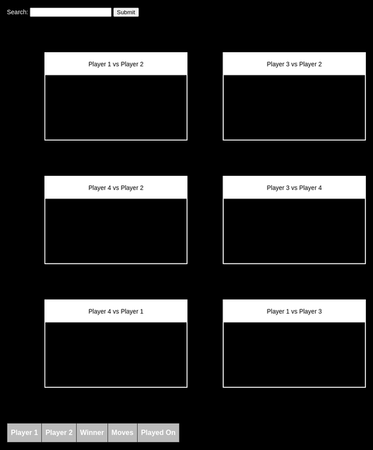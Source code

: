 <head>
    <style>
        @import url('https://fonts.googleapis.com/css?family=Chakra+Petch');
    html, body{
    height: 100%;
    min-height: 100%;
    margin: 0;
        background: black;
        font-family: 'Chakra Petch', sans-serif;
        color: #ffffff;
        padding: 15px;
        overflow-x: hidden;
        max-width: 100%;
    }
        .container {
            width:90%;
            overflow: hidden;
            margin: 20px auto;
            padding: 20px;
        }
        .container ul{
            padding: 0px;
            margin: 0px;
        }
        .container ul li{
            list-style: none;
            float: left;
            width: 20%;
            height: 200px;
            background-image: url(images/chessEndgameEx.png);
            background-repeat: no-repeat;
            background-size: 100%;
            margin: 40px 30px 0px 20px;
            box-sizing: border-box;
            border: 2px solid white;
        }
        .container ul li:hover {
            opacity: 0.9;
        }
        .container ul li .title{
            width: 100%;
            height: 50px;
            line-height: 50px;
            background: white;
            text-align: center;
            color: black;
        }
        @media screen and (max-width:1200px){
            .container ul li{
                width:40%;
                margin: 40px;
            }
        }
        table {
        font-family: Arial, Helvetica, sans-serif;
        border-collapse: collapse;
        width: 100%;
        }
        table td, table th {
            border: 1px solid #252525;
            padding: 8px;
        }
        table tr {background-color: #696969;}
        table tr:hover {background-color: #696969;}
        table th {
            padding-top: 12px;
            padding-bottom: 12px;
            text-align: left;
            background-color: #bbbbbb;
            color: white;
        }
    </style>
</head>
<label for="search">Search:</label>
<input id="search" type="text">
<input type="button" value="Submit" onclick='document.getElementById("text").innerHTML += document.getElementById("search").value'>
<br>
<div class="container">
    <ul>
        <li><div class="title">Player 1 vs Player 2</div></li>
        <li><div class="title">Player 3 vs Player 2</div></li>
        <li><div class="title">Player 4 vs Player 2</div></li>
        <li><div class="title">Player 3 vs Player 4</div></li>
        <li><div class="title">Player 4 vs Player 1</div></li>
        <li><div class="title">Player 1 vs Player 3</div></li>
    </ul>
</div>
<div>
    <table id="matches">
        <tr>
            <th>Player 1</th>
            <th>Player 2</th>
            <th>Winner</th>
            <th>Moves</th>
            <th>Played On</th>
        </tr>
    </table>
</div>
<script src="assets/js/history.js"></script>

